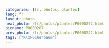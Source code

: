```yaml
---
categories: [fr, photos, plantes]
lang: fr
layout: photo
next_photo: /fr/photos/plantes/P0000272.html
picname: P0000287
prev_photo: /fr/photos/plantes/P0000242.html
tags: ["K\xF6cherbaum"]
---
```

